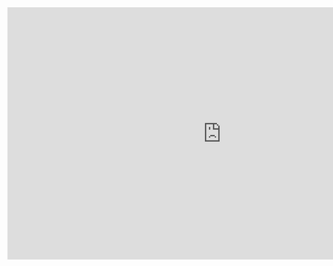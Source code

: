 <iframe src="https://docs.google.com/presentation/d/e/1M34nlVTHZDgI0CX3ZGWxv6-MnrOoB5kKeF9rwmkT_2w/pub?start=true&loop=true&delayms=3000" frameborder="0" width="960" height="569" allowfullscreen="true" mozallowfullscreen="true" webkitallowfullscreen="true"></iframe>

